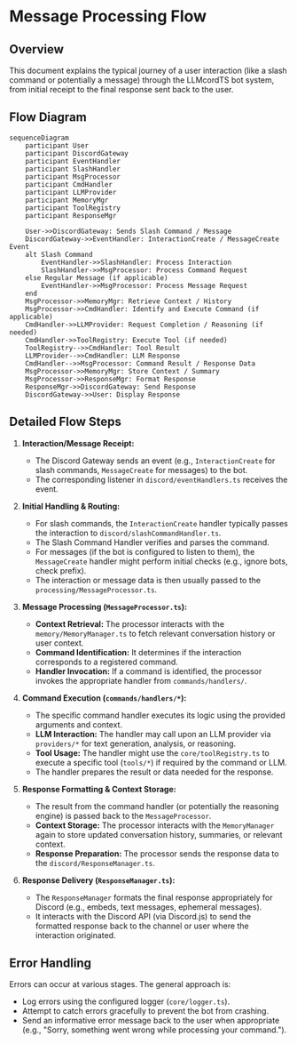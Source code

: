 # Message Processing Flow

## Overview

This document explains the typical journey of a user interaction (like a slash command or potentially a message) through the LLMcordTS bot system, from initial receipt to the final response sent back to the user.

## Flow Diagram

```mermaid
sequenceDiagram
    participant User
    participant DiscordGateway
    participant EventHandler
    participant SlashHandler
    participant MsgProcessor
    participant CmdHandler
    participant LLMProvider
    participant MemoryMgr
    participant ToolRegistry
    participant ResponseMgr

    User->>DiscordGateway: Sends Slash Command / Message
    DiscordGateway->>EventHandler: InteractionCreate / MessageCreate Event
    alt Slash Command
        EventHandler->>SlashHandler: Process Interaction
        SlashHandler->>MsgProcessor: Process Command Request
    else Regular Message (if applicable)
        EventHandler->>MsgProcessor: Process Message Request
    end
    MsgProcessor->>MemoryMgr: Retrieve Context / History
    MsgProcessor->>CmdHandler: Identify and Execute Command (if applicable)
    CmdHandler->>LLMProvider: Request Completion / Reasoning (if needed)
    CmdHandler->>ToolRegistry: Execute Tool (if needed)
    ToolRegistry-->>CmdHandler: Tool Result
    LLMProvider-->>CmdHandler: LLM Response
    CmdHandler-->>MsgProcessor: Command Result / Response Data
    MsgProcessor->>MemoryMgr: Store Context / Summary
    MsgProcessor->>ResponseMgr: Format Response
    ResponseMgr->>DiscordGateway: Send Response
    DiscordGateway->>User: Display Response
```

## Detailed Flow Steps

1.  **Interaction/Message Receipt:**
    *   The Discord Gateway sends an event (e.g., `InteractionCreate` for slash commands, `MessageCreate` for messages) to the bot.
    *   The corresponding listener in `discord/eventHandlers.ts` receives the event.

2.  **Initial Handling & Routing:**
    *   For slash commands, the `InteractionCreate` handler typically passes the interaction to `discord/slashCommandHandler.ts`.
    *   The Slash Command Handler verifies and parses the command.
    *   For messages (if the bot is configured to listen to them), the `MessageCreate` handler might perform initial checks (e.g., ignore bots, check prefix).
    *   The interaction or message data is then usually passed to the `processing/MessageProcessor.ts`.

3.  **Message Processing (`MessageProcessor.ts`):**
    *   **Context Retrieval:** The processor interacts with the `memory/MemoryManager.ts` to fetch relevant conversation history or user context.
    *   **Command Identification:** It determines if the interaction corresponds to a registered command.
    *   **Handler Invocation:** If a command is identified, the processor invokes the appropriate handler from `commands/handlers/`.

4.  **Command Execution (`commands/handlers/*`):**
    *   The specific command handler executes its logic using the provided arguments and context.
    *   **LLM Interaction:** The handler may call upon an LLM provider via `providers/*` for text generation, analysis, or reasoning.
    *   **Tool Usage:** The handler might use the `core/toolRegistry.ts` to execute a specific tool (`tools/*`) if required by the command or LLM.
    *   The handler prepares the result or data needed for the response.

5.  **Response Formatting & Context Storage:**
    *   The result from the command handler (or potentially the reasoning engine) is passed back to the `MessageProcessor`.
    *   **Context Storage:** The processor interacts with the `MemoryManager` again to store updated conversation history, summaries, or relevant context.
    *   **Response Preparation:** The processor sends the response data to the `discord/ResponseManager.ts`.

6.  **Response Delivery (`ResponseManager.ts`):**
    *   The `ResponseManager` formats the final response appropriately for Discord (e.g., embeds, text messages, ephemeral messages).
    *   It interacts with the Discord API (via Discord.js) to send the formatted response back to the channel or user where the interaction originated.

## Error Handling

Errors can occur at various stages. The general approach is:
*   Log errors using the configured logger (`core/logger.ts`).
*   Attempt to catch errors gracefully to prevent the bot from crashing.
*   Send an informative error message back to the user when appropriate (e.g., "Sorry, something went wrong while processing your command.").